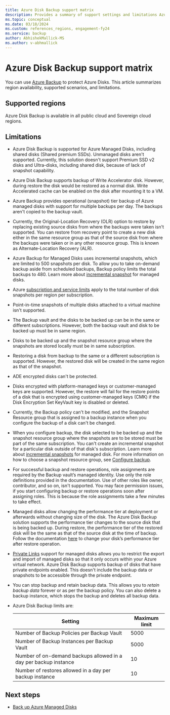```yaml
---
title: Azure Disk Backup support matrix
description: Provides a summary of support settings and limitations Azure Disk Backup.
ms.topic: conceptual
ms.date: 03/18/2024
ms.custom: references_regions, engagement-fy24
ms.service: backup
author: AbhishekMallick-MS
ms.author: v-abhmallick
---
```


# Azure Disk Backup support matrix

You can use [Azure Backup](./backup-overview.md) to protect Azure Disks. This article summarizes region availability, supported scenarios, and limitations.

## Supported regions

Azure Disk Backup is available in all public cloud and Sovereign cloud regions.

## Limitations

- Azure Disk Backup is supported for Azure Managed Disks, including shared disks (Shared premium SSDs). Unmanaged disks aren't supported. Currently, this solution doesn't support Premium SSD v2 disks and Ultra-disks, including shared disk, because of lack of snapshot capability.

- Azure Disk Backup supports backup of Write Accelerator disk. However, during restore the disk would be restored as a normal disk. Write Accelerated cache can be enabled on the disk after mounting it to a VM.

- Azure Backup provides operational (snapshot) tier backup of Azure managed disks with support for multiple backups per day. The backups aren't copied to the backup vault.

- Currently, the Original-Location Recovery (OLR) option to restore by replacing existing source disks from where the backups were taken isn't supported. You can restore from recovery point to create a new disk either in the same resource group as that of the source disk from where the backups were taken or in any other resource group. This is known as Alternate-Location Recovery (ALR).

- Azure Backup for Managed Disks uses incremental snapshots, which are limited to 500 snapshots per disk. To allow you to take on-demand backup aside from scheduled backups, Backup policy limits the total backups to 480. Learn more about [incremental snapshot](../virtual-machines/disks-incremental-snapshots.md#restrictions) for managed disks.

- Azure [subscription and service limits](../azure-resource-manager/management/azure-subscription-service-limits.md#virtual-machine-disk-limits) apply to the total number of disk snapshots per region per subscription.

- Point-in-time snapshots of multiple disks attached to a virtual machine isn't supported.

- The Backup vault and the disks to be backed up can be in the same or different subscriptions. However, both the backup vault and disk to be backed up must be in same region.

- Disks to be backed up and the snapshot resource group where the snapshots are stored locally must be in same subscription.

- Restoring a disk from backup to the same or a different subscription is supported. However, the restored disk will be created in the same region as that of the snapshot.

- ADE encrypted disks can't be protected.

- Disks encrypted with platform-managed keys or customer-managed keys are supported. However, the restore will fail for the restore points of a disk that is encrypted using customer-managed keys (CMK) if the Disk Encryption Set KeyVault key is disabled or deleted.

- Currently, the Backup policy can't be modified, and the Snapshot Resource group that is assigned to a backup instance when you  configure the backup of a disk can't be changed.

- When you configure backup, the disk selected to be backed up and the snapshot resource group where the snapshots are to be stored must be part of the same subscription. You can't create an incremental snapshot for a particular disk outside of that disk's subscription. Learn more about [incremental snapshots](../virtual-machines/disks-incremental-snapshots.md#restrictions) for managed disk. For more information on how to choose a snapshot resource group, see  [Configure backup](backup-managed-disks.md#configure-backup).

- For successful backup and restore operations, role assignments are required by the Backup vault’s managed identity. Use only the role definitions provided in the documentation. Use of other roles like owner, contributor, and so on, isn't supported. You may face permission issues, if you start configuring backup or restore operations soon after assigning roles. This is because the role     assignments take a few minutes to take effect.

- Managed disks allow changing the performance tier at deployment or afterwards without changing size of the disk. The Azure Disk Backup solution supports the performance tier changes to the source disk that is being backed up. During restore, the performance tier of the restored disk will be the same as that of the source disk at the time of backup. Follow the documentation [here](../virtual-machines/disks-performance-tiers-portal.md) to change your disk’s performance tier after restore operation.

- [Private Links](../virtual-machines/disks-enable-private-links-for-import-export-portal.yml) support for managed disks allows you to restrict the export and import of managed disks so that it only occurs within your Azure virtual network. Azure Disk Backup supports backup of disks that have private endpoints enabled. This doesn't include the backup data or snapshots to be accessible through the private endpoint.

- You can stop backup and retain backup data. This allows you to *retain backup data* forever or as per the backup policy. You can also delete a backup instance, which stops the backup and deletes all backup data. 

- Azure Disk Backup limits are:
    
    | Setting | Maximum limit |
    | --- | --- |
    | Number of Backup Policies per Backup Vault | 5000 |
    | Number of Backup Instances per Backup Vault | 5000 |
    | Number of on-demand backups allowed in a day per backup instance | 10 |
    | Number of restores allowed in a day per backup instance | 10 |

## Next steps

- [Back up Azure Managed Disks](backup-managed-disks.md)